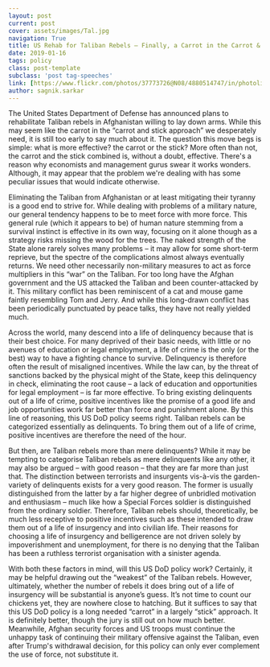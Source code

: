 ```yaml
---
layout: post
current: post
cover: assets/images/Tal.jpg
navigation: True
title: US Rehab for Taliban Rebels – Finally, a Carrot in the Carrot & Stick?
date: 2019-01-16
tags: policy
class: post-template
subclass: 'post tag-speeches'
link: [https://www.flickr.com/photos/37773726@N08/4880514747/in/photolist-8rgUZZ-7MKG2t-6sNPij-9YjgJb-8X9ruN-c6iJEL-g5k1zS-6seTVU-HNy8d-7ibX3n-g5kmoM-g5mjTR-AgbEd-95RYZ2-g5kH32-g5mq52-6seTVG-auGBiv-5NA3fm-21Wp8K-5F3siB-pmN9L4-q1ZXem-g5jfGv-g5jyz4-g5m1q8-g5jyeL-7Jo36C-9v4dBj-g5kMYh-g5jseE-g5jXLW-7ifviD-9J176P-5cVoWg-g5kirq-g5m5bV-6fTVzA-7W9FZy-9iDosz-7rBLqu-op8zz-aMYXrP-9J3Hhq-g5jtMs-g5kjz9-3g1Rcv-9CZLzA-g5jB29-c77WrN]
author: sagnik.sarkar
---
```

The United States Department of Defense has announced plans to rehabilitate Taliban rebels in Afghanistan willing to lay down arms. While this may seem like the carrot in the “carrot and stick approach” we desperately need, it is still too early to say much about it. The question this move begs is simple: what is more effective? the carrot or the stick? More often than not, the carrot and  the stick combined is, without a doubt, effective. There's a reason why economists and management gurus swear it works wonders. Although, it may appear that the problem we're dealing with has some peculiar issues that would indicate otherwise.

Eliminating the Taliban from Afghanistan or at least mitigating their tyranny is a good end to strive for. While dealing with problems of a military nature, our general tendency happens to be to meet force with more force. This general rule (which it appears to be) of human nature stemming from a survival instinct is effective in its own way, focusing on it alone though as a strategy risks missing the wood for the trees. The naked strength of the State alone rarely solves many problems – it may allow for some short-term reprieve, but the spectre of the complications almost always eventually returns. We need other necessarily non-military measures to act as force multipliers in this “war” on the Taliban. For too long have the Afghan government and the US attacked the Taliban and been counter-attacked by it. This military conflict has been reminiscent of a cat and mouse game faintly resembling Tom and Jerry. And while this long-drawn conflict has been periodically punctuated by peace talks, they have not really yielded much.

Across the world, many descend into a life of delinquency because that is their best choice. For many deprived of their basic needs, with little or no avenues of education or legal employment, a life of crime is the only (or the best) way to have a fighting chance to survive. Delinquency is therefore often the result of misaligned incentives. While the law can, by the threat of sanctions backed by the physical might of the State, keep this delinquency in check, eliminating the root cause – a lack of education and opportunities for legal employment – is far more effective. To bring existing delinquents out of a life of crime, positive incentives like the promise of a good life and job opportunities work far better than force and punishment alone. By this line of reasoning, this US DoD policy seems right. Taliban rebels can be categorized essentially as delinquents. To bring them out of a life of crime, positive incentives are therefore the need of the hour.

But then, are Taliban rebels more than mere delinquents? While it may be tempting to categorise Taliban rebels as mere delinquents like any other, it may also be argued – with good reason – that they are far more than just that. The distinction between terrorists and insurgents vis-à-vis the garden-variety of delinquents exists for a very good reason. The former is usually distinguished from the latter by a far higher degree of unbridled motivation and enthusiasm – much like how a Special Forces soldier is distinguished from the ordinary soldier. Therefore, Taliban rebels should, theoretically, be much less receptive to positive incentives such as these intended to draw them out of a life of insurgency and into civilian life. Their reasons for choosing a life of insurgency and belligerence are not driven solely by impoverishment and unemployment, for there is no denying that the Taliban has been a ruthless terrorist organisation with a sinister agenda.

With both these factors in mind, will this US DoD policy work? Certainly, it may be helpful drawing out the “weakest” of the Taliban rebels. However, ultimately, whether the number of rebels it does bring out of a life of insurgency will be substantial is anyone’s guess. It’s not time to count our chickens yet, they are nowhere close to hatching. But it suffices to say that this US DoD policy is a long needed “carrot” in a largely “stick” approach. It is definitely better, though the jury is still out on how much  better. Meanwhile, Afghan security forces and US troops must continue the unhappy task of continuing their military offensive against the Taliban, even after Trump's withdrawal decision, for this policy can only ever complement the use of force, not substitute it.


